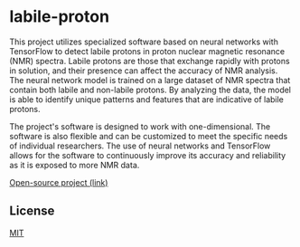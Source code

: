 # labile-proton

This project utilizes specialized software based on neural networks with TensorFlow to detect labile protons in proton nuclear magnetic resonance (NMR) spectra. Labile protons are those that exchange rapidly with protons in solution, and their presence can affect the accuracy of NMR analysis. The neural network model is trained on a large dataset of NMR spectra that contain both labile and non-labile protons. By analyzing the data, the model is able to identify unique patterns and features that are indicative of labile protons.

The project's software is designed to work with one-dimensional. The software is also flexible and can be customized to meet the specific needs of individual researchers. The use of neural networks and TensorFlow allows for the software to continuously improve its accuracy and reliability as it is exposed to more NMR data.

[Open-source project (link)](https://my.cheminfo.org/?viewURL=https%3A%2F%2Fmyviews.cheminfo.org%2Fdb%2Fvisualizer%2Fentry%2Fa80ef8c0c0099993dbbb95e8f61e8557%2Fview.json)

## License

[MIT](./LICENSE)
